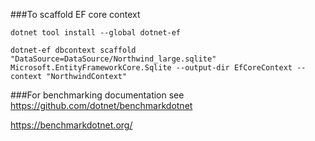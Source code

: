 ﻿###To scaffold EF core context
```
dotnet tool install --global dotnet-ef
```
```
dotnet-ef dbcontext scaffold "DataSource=DataSource/Northwind_large.sqlite" Microsoft.EntityFrameworkCore.Sqlite --output-dir EfCoreContext --context "NorthwindContext"
```

###For benchmarking documentation see
https://github.com/dotnet/benchmarkdotnet

https://benchmarkdotnet.org/
